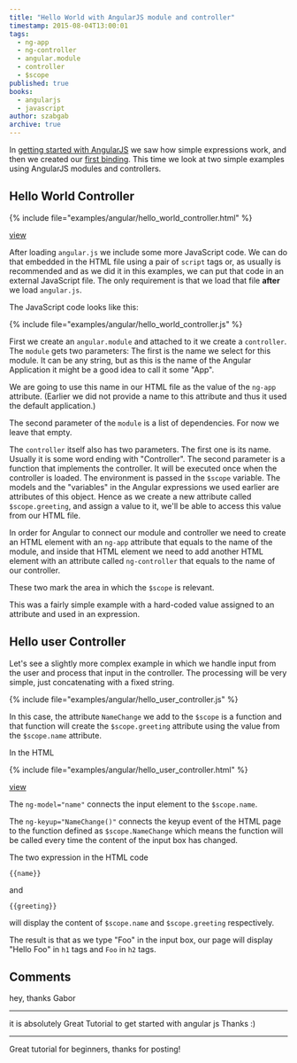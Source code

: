 ```yaml
---
title: "Hello World with AngularJS module and controller"
timestamp: 2015-08-04T13:00:01
tags:
  - ng-app
  - ng-controller
  - angular.module
  - controller
  - $scope
published: true
books:
  - angularjs
  - javascript
author: szabgab
archive: true
---
```



In [getting started with AngularJS](/getting-started-with-angularjs) we saw how simple expressions work,
and then we created our [first binding](/angularjs-first-binding). This time we look
at two simple examples using AngularJS modules and controllers.


## Hello World Controller

{% include file="examples/angular/hello_world_controller.html" %}

[view](examples/angular/hello_world_controller.html)

After loading `angular.js` we include some more JavaScript code.
We can do that embedded in the HTML file using a pair of `script` tags or,
as usually is recommended and as we did it in this examples, we can put that code
in an external JavaScript file. The only requirement is that we load that file <b>after</b>
we load `angular.js`.

The JavaScript code looks like this:

{% include file="examples/angular/hello_world_controller.js" %}

First we create an `angular.module` and attached to it we create a `controller`.
The `module` gets two parameters: The first is the name we select for this module. It can be any
string, but as this is the name of the Angular Application  it might be a good idea to call it some "App".

We are going to use this name in our HTML file as the value of the `ng-app` attribute.
(Earlier we did not provide a name to this attribute and thus it used the default application.)

The second parameter of the `module` is a list of dependencies. For now we leave that empty.

The `controller` itself also has two parameters. The first one is its name. Usually it is some
word ending with "Controller". The second parameter is a function that implements the controller.
It will be executed once when the controller is loaded. The environment is passed in the `$scope`
variable. The models and the "variables" in the Angular expressions we used earlier are attributes of this
object. Hence as we create a new attribute called `$scope.greeting`, and assign a value to it,
we'll be able to access this value from our HTML file.

In order for Angular to connect our module and controller we need to create an HTML element with an
`ng-app` attribute that equals to the name of the module, and inside that HTML element we
need to add another HTML element with an attribute called `ng-controller` that equals to the
name of our controller.

These two mark the area in which the `$scope` is relevant.

This was a fairly simple example with a hard-coded value assigned to an attribute and used in an expression.

## Hello user Controller

Let's see a slightly more complex example in which we handle input from the user and process that input in
the controller. The processing will be very simple, just concatenating with a fixed string.

{% include file="examples/angular/hello_user_controller.js" %}

In this case, the attribute `NameChange` we add to the `$scope` is a function
and that function will create the `$scope.greeting` attribute using the value from the
`$scope.name` attribute.

In the HTML

{% include file="examples/angular/hello_user_controller.html" %}

[view](examples/angular/hello_user_controller.html)

The `ng-model="name"` connects the input element to the `$scope.name`.

The `ng-keyup="NameChange()"` connects the keyup event of the HTML page to
the function defined as `$scope.NameChange` which means the function will be
called every time the content of the input box has changed.

The two expression in the HTML code
```
{{name}}
```

and

```
{{greeting}}
```
will display the content of `$scope.name` and `$scope.greeting` respectively.

The result is that as we type "Foo" in the input box, our page will display "Hello Foo" in `h1`
tags and `Foo` in `h2` tags.

## Comments

hey, thanks Gabor

---


it is absolutely Great Tutorial to get started with angular js Thanks :)

---

Great tutorial for beginners, thanks for posting!


